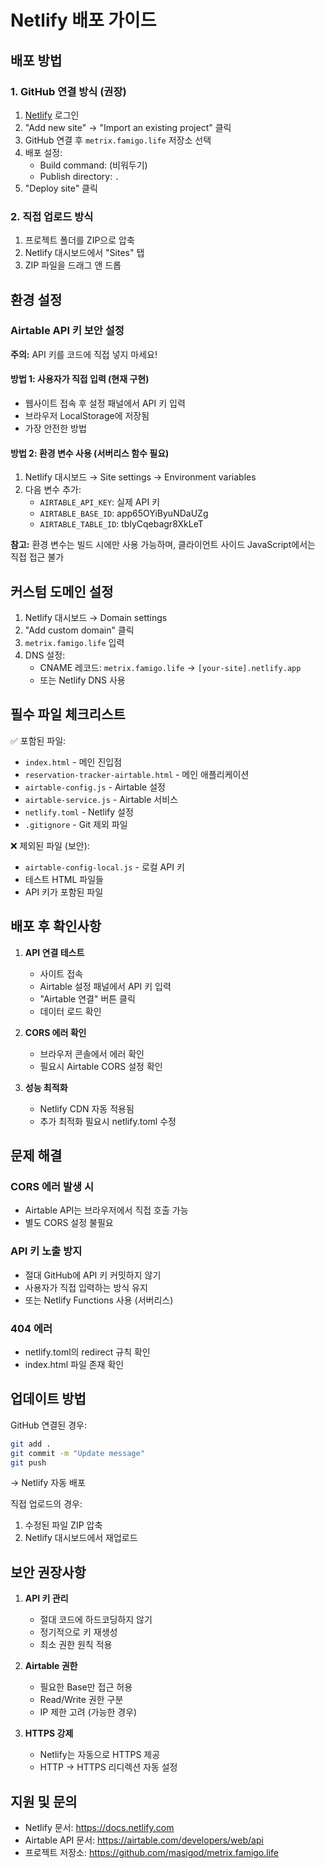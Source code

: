 # Netlify 배포 가이드

## 배포 방법

### 1. GitHub 연결 방식 (권장)

1. [Netlify](https://app.netlify.com) 로그인
2. "Add new site" → "Import an existing project" 클릭
3. GitHub 연결 후 `metrix.famigo.life` 저장소 선택
4. 배포 설정:
   - Build command: (비워두기)
   - Publish directory: `.`
5. "Deploy site" 클릭

### 2. 직접 업로드 방식

1. 프로젝트 폴더를 ZIP으로 압축
2. Netlify 대시보드에서 "Sites" 탭
3. ZIP 파일을 드래그 앤 드롭

## 환경 설정

### Airtable API 키 보안 설정

**주의:** API 키를 코드에 직접 넣지 마세요!

#### 방법 1: 사용자가 직접 입력 (현재 구현)
- 웹사이트 접속 후 설정 패널에서 API 키 입력
- 브라우저 LocalStorage에 저장됨
- 가장 안전한 방법

#### 방법 2: 환경 변수 사용 (서버리스 함수 필요)
1. Netlify 대시보드 → Site settings → Environment variables
2. 다음 변수 추가:
   - `AIRTABLE_API_KEY`: 실제 API 키
   - `AIRTABLE_BASE_ID`: app65OYiByuNDaUZg
   - `AIRTABLE_TABLE_ID`: tblyCqebagr8XkLeT

**참고:** 환경 변수는 빌드 시에만 사용 가능하며, 클라이언트 사이드 JavaScript에서는 직접 접근 불가

## 커스텀 도메인 설정

1. Netlify 대시보드 → Domain settings
2. "Add custom domain" 클릭
3. `metrix.famigo.life` 입력
4. DNS 설정:
   - CNAME 레코드: `metrix.famigo.life` → `[your-site].netlify.app`
   - 또는 Netlify DNS 사용

## 필수 파일 체크리스트

✅ 포함된 파일:
- `index.html` - 메인 진입점
- `reservation-tracker-airtable.html` - 메인 애플리케이션
- `airtable-config.js` - Airtable 설정
- `airtable-service.js` - Airtable 서비스
- `netlify.toml` - Netlify 설정
- `.gitignore` - Git 제외 파일

❌ 제외된 파일 (보안):
- `airtable-config-local.js` - 로컬 API 키
- 테스트 HTML 파일들
- API 키가 포함된 파일

## 배포 후 확인사항

1. **API 연결 테스트**
   - 사이트 접속
   - Airtable 설정 패널에서 API 키 입력
   - "Airtable 연결" 버튼 클릭
   - 데이터 로드 확인

2. **CORS 에러 확인**
   - 브라우저 콘솔에서 에러 확인
   - 필요시 Airtable CORS 설정 확인

3. **성능 최적화**
   - Netlify CDN 자동 적용됨
   - 추가 최적화 필요시 netlify.toml 수정

## 문제 해결

### CORS 에러 발생 시
- Airtable API는 브라우저에서 직접 호출 가능
- 별도 CORS 설정 불필요

### API 키 노출 방지
- 절대 GitHub에 API 키 커밋하지 않기
- 사용자가 직접 입력하는 방식 유지
- 또는 Netlify Functions 사용 (서버리스)

### 404 에러
- netlify.toml의 redirect 규칙 확인
- index.html 파일 존재 확인

## 업데이트 방법

GitHub 연결된 경우:
```bash
git add .
git commit -m "Update message"
git push
```
→ Netlify 자동 배포

직접 업로드의 경우:
1. 수정된 파일 ZIP 압축
2. Netlify 대시보드에서 재업로드

## 보안 권장사항

1. **API 키 관리**
   - 절대 코드에 하드코딩하지 않기
   - 정기적으로 키 재생성
   - 최소 권한 원칙 적용

2. **Airtable 권한**
   - 필요한 Base만 접근 허용
   - Read/Write 권한 구분
   - IP 제한 고려 (가능한 경우)

3. **HTTPS 강제**
   - Netlify는 자동으로 HTTPS 제공
   - HTTP → HTTPS 리디렉션 자동 설정

## 지원 및 문의

- Netlify 문서: https://docs.netlify.com
- Airtable API 문서: https://airtable.com/developers/web/api
- 프로젝트 저장소: https://github.com/masigod/metrix.famigo.life